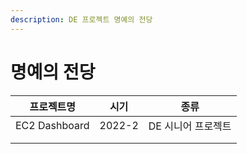 ```yaml
---
description: DE 프로젝트 명예의 전당
---
```


# 명예의 전당

| 프로젝트명         | 시기     | 종류          |
| ------------- | ------ | ----------- |
| EC2 Dashboard | 2022-2 | DE 시니어 프로젝트 |
|               |        |             |
|               |        |             |
